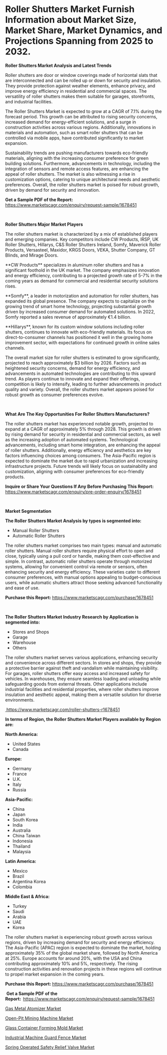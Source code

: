 <p><h1>Roller Shutters Market Furnish Information about Market Size, Market Share, Market Dynamics, and Projections Spanning from 2025 to 2032.</h1></p><p><strong>Roller Shutters Market Analysis and Latest Trends</strong></p>
<p><p>Roller shutters are door or window coverings made of horizontal slats that are interconnected and can be rolled up or down for security and insulation. They provide protection against weather elements, enhance privacy, and improve energy efficiency in residential and commercial spaces. The versatility of roller shutters makes them suitable for garages, storefronts, and industrial facilities.</p><p>The Roller Shutters Market is expected to grow at a CAGR of 7.1% during the forecast period. This growth can be attributed to rising security concerns, increased demand for energy-efficient solutions, and a surge in construction activities across various regions. Additionally, innovations in materials and automation, such as smart roller shutters that can be controlled via mobile apps, have contributed significantly to market expansion.</p><p>Sustainability trends are pushing manufacturers towards eco-friendly materials, aligning with the increasing consumer preference for green building solutions. Furthermore, advancements in technology, including the integration of sensors and remote access features, are enhancing the appeal of roller shutters. The market is also witnessing a rise in customization options, catering to unique architectural needs and aesthetic preferences. Overall, the roller shutters market is poised for robust growth, driven by demand for security and innovation.</p></p>
<p><strong>Get a Sample PDF of the Report:&nbsp;</strong> <a href="https://www.marketscagr.com/enquiry/request-sample/1678451?utm_campaign=2887&utm_medium=2&utm_source=Github&utm_content=ia&utm_term=02042025&utm_id=roller-shutters">https://www.marketscagr.com/enquiry/request-sample/1678451</a></p>
<p>&nbsp;</p>
<p><strong>Roller Shutters Major Market Players</strong></p>
<p><p>The roller shutters market is characterized by a mix of established players and emerging companies. Key competitors include CW Products, IRSP, UK Roller Shutters, Hillarys, C&S Roller Shutters Ireland, Somfy, Maverick Roller Products, Versasteel, Maxidor, KRGS Doors, VEKA, Shutter Company, GT Blinds, and Mirage Doors. </p><p>**CW Products** specializes in aluminum roller shutters and has a significant foothold in the UK market. The company emphasizes innovation and energy efficiency, contributing to a projected growth rate of 5-7% in the coming years as demand for commercial and residential security solutions rises.</p><p>**Somfy**, a leader in motorization and automation for roller shutters, has expanded its global presence. The company expects to capitalize on the growing trend of smart home technology, projecting substantial growth driven by increased consumer demand for automated solutions. In 2022, Somfy reported a sales revenue of approximately €1.4 billion.</p><p>**Hillarys**, known for its custom window solutions including roller shutters, continues to innovate with eco-friendly materials. Its focus on direct-to-consumer channels has positioned it well in the growing home improvement sector, with expectations for continued growth in online sales channels.</p><p>The overall market size for roller shutters is estimated to grow significantly, projected to reach approximately $3 billion by 2026. Factors such as heightened security concerns, demand for energy efficiency, and advancements in automated technologies are contributing to this upward trend. As players continue to innovate and expand their offerings, competition is likely to intensify, leading to further advancements in product quality and variety. Overall, the roller shutters market appears poised for robust growth as consumer preferences evolve.</p></p>
<p>&nbsp;</p>
<p><strong>What Are The Key Opportunities For Roller Shutters Manufacturers?</strong></p>
<p><p>The roller shutters market has experienced notable growth, projected to expand at a CAGR of approximately 5% through 2028. This growth is driven by rising demand for security in residential and commercial sectors, as well as the increasing adoption of automated systems. Technological advancements, including smart home integration, are enhancing the appeal of roller shutters. Additionally, energy efficiency and aesthetics are key factors influencing choices among consumers. The Asia-Pacific region is expected to dominate the market due to rapid urbanization and increasing infrastructure projects. Future trends will likely focus on sustainability and customization, aligning with consumer preferences for eco-friendly products.</p></p>
<p><strong>Inquire or Share Your Questions If Any Before Purchasing This Report:</strong> <a href="https://www.marketscagr.com/enquiry/pre-order-enquiry/1678451?utm_campaign=2887&utm_medium=2&utm_source=Github&utm_content=ia&utm_term=02042025&utm_id=roller-shutters">https://www.marketscagr.com/enquiry/pre-order-enquiry/1678451</a></p>
<p>&nbsp;</p>
<p><strong>Market Segmentation</strong></p>
<p><strong>The Roller Shutters Market Analysis by types is segmented into:</strong></p>
<p><ul><li>Manual Roller Shutters</li><li>Automatic Roller Shutters</li></ul></p>
<p><p>The roller shutters market comprises two main types: manual and automatic roller shutters. Manual roller shutters require physical effort to open and close, typically using a pull cord or handle, making them cost-effective and simple. In contrast, automatic roller shutters operate through motorized systems, allowing for convenient control via remote or sensors, often enhancing security and energy efficiency. These varieties cater to different consumer preferences, with manual options appealing to budget-conscious users, while automatic shutters attract those seeking advanced functionality and ease of use.</p></p>
<p><strong>Purchase this Report:&nbsp;</strong><a href="https://www.marketscagr.com/purchase/1678451?utm_campaign=2887&utm_medium=2&utm_source=Github&utm_content=ia&utm_term=02042025&utm_id=roller-shutters">https://www.marketscagr.com/purchase/1678451</a></p>
<p>&nbsp;</p>
<p><strong>The Roller Shutters Market Industry Research by Application is segmented into:</strong></p>
<p><ul><li>Stores and Shops</li><li>Garage</li><li>Warehouse</li><li>Others</li></ul></p>
<p><p>The roller shutters market serves various applications, enhancing security and convenience across different sectors. In stores and shops, they provide a protective barrier against theft and vandalism while maintaining visibility. For garages, roller shutters offer easy access and increased safety for vehicles. In warehouses, they ensure seamless loading and unloading while safeguarding goods from external threats. Other applications include industrial facilities and residential properties, where roller shutters improve insulation and aesthetic appeal, making them a versatile solution for diverse environments.</p></p>
<p><a href="https://www.marketscagr.com/roller-shutters-r1678451?utm_campaign=2887&utm_medium=2&utm_source=Github&utm_content=ia&utm_term=02042025&utm_id=roller-shutters">&nbsp;https://www.marketscagr.com/roller-shutters-r1678451</a></p>
<p><strong>In terms of Region, the Roller Shutters Market Players available by Region are:</strong></p>
<p>
    <p> <strong> North America: </strong>
        <ul>
            <li>United States</li>
            <li>Canada</li>
        </ul>
        </p> 
    <p> <strong> Europe: </strong>
        <ul>
            <li>Germany</li>
            <li>France</li>
            <li>U.K.</li>
            <li>Italy</li>
            <li>Russia</li>
        </ul>
        </p> 
    <p> <strong> Asia-Pacific: </strong>
        <ul>
            <li>China</li>
            <li>Japan</li>
            <li>South Korea</li>
            <li>India</li>
            <li>Australia</li>
            <li>China Taiwan</li>
            <li>Indonesia</li>
            <li>Thailand</li>
            <li>Malaysia</li>
        </ul>
        </p> 
    <p> <strong> Latin America: </strong>
        <ul>
            <li>Mexico</li>
            <li>Brazil</li>
            <li>Argentina Korea</li>
            <li>Colombia</li>
        </ul>
        </p> 
    <p> <strong> Middle East & Africa: </strong>
        <ul>
            <li>Turkey</li>
            <li>Saudi</li>
            <li>Arabia</li>
            <li>UAE</li>
            <li>Korea</li>
        </ul>
    </p>
    </p>
<p><p>The roller shutters market is experiencing robust growth across various regions, driven by increasing demand for security and energy efficiency. The Asia-Pacific (APAC) region is expected to dominate the market, holding approximately 35% of the global market share, followed by North America at 25%. Europe accounts for around 20%, with the USA and China contributing approximately 10% and 5%, respectively. The rising construction activities and renovation projects in these regions will continue to propel market expansion in the coming years.</p></p>
<p><strong>Purchase this Report: </strong><a href="https://www.marketscagr.com/purchase/1678451?utm_campaign=2887&utm_medium=2&utm_source=Github&utm_content=ia&utm_term=02042025&utm_id=roller-shutters">https://www.marketscagr.com/purchase/1678451</a></p>
<p>&nbsp;<strong>Get a Sample PDF of the Report:&nbsp;&nbsp;</strong><a href="https://www.marketscagr.com/enquiry/request-sample/1678451?utm_campaign=2887&utm_medium=2&utm_source=Github&utm_content=ia&utm_term=02042025&utm_id=roller-shutters">https://www.marketscagr.com/enquiry/request-sample/1678451</a></p>
<p><strong></strong></p>
<p><p><a href="https://www.linkedin.com/pulse/gas-metal-atomizer-market-global-trends-forecast-2025-ufume?utm_campaign=2887&utm_medium=2&utm_source=Github&utm_content=ia&utm_term=02042025&utm_id=roller-shutters">Gas Metal Atomizer Market</a></p><p><a href="https://www.linkedin.com/pulse/comprehensive-growth-study-open-pit-mining-machine-market-cagr-aen6e?utm_campaign=2887&utm_medium=2&utm_source=Github&utm_content=ia&utm_term=02042025&utm_id=roller-shutters">Open-Pit Mining Machine Market</a></p><p><a href="https://www.linkedin.com/pulse/in-depth-glass-container-forming-mold-market-research-comprehensive-z73te?utm_campaign=2887&utm_medium=2&utm_source=Github&utm_content=ia&utm_term=02042025&utm_id=roller-shutters">Glass Container Forming Mold Market</a></p><p><a href="https://www.linkedin.com/pulse/industrial-machine-guard-fence-market-size-growing-cagr-o6u9e?utm_campaign=2887&utm_medium=2&utm_source=Github&utm_content=ia&utm_term=02042025&utm_id=roller-shutters">Industrial Machine Guard Fence Market</a></p><p><a href="https://www.linkedin.com/pulse/spring-operated-safety-relief-valve-market-report-financial-fjgje?utm_campaign=2887&utm_medium=2&utm_source=Github&utm_content=ia&utm_term=02042025&utm_id=roller-shutters">Spring Operated Safety Relief Valve Market</a></p></p>